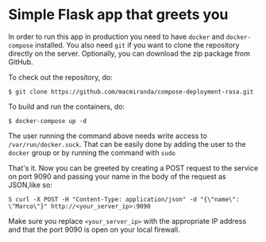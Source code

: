 # Simple Flask app that greets you

In order to run this app in production you need to have `docker` and `docker-compose` installed. You also need `git` if you want to clone the repository directly on the server. Optionally, you can download the zip package from GitHub.

To check out the repository, do:

    $ git clone https://github.com/macmiranda/compose-deployment-rasa.git

To build and run the containers, do:

    $ docker-compose up -d
    
The user running the command above needs write access to `/var/run/docker.sock`. That can be easily done by adding the user to the `docker` group or by running the command with `sudo`

That's it. Now you can be greeted by creating a POST request to the service on port 9090 and passing your name in the body of the request as JSON,like so:

    S curl -X POST -H "Content-Type: application/json" -d "{\"name\": \"Marco\"}" http://<your_server_ip>:9090

Make sure you replace `<your_server_ip>` with the appropriate IP address and that the port 9090 is open on your local firewall.
